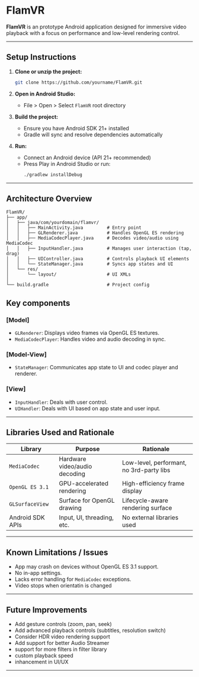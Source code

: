 # FlamVR

**FlamVR** is an prototype Android application designed for immersive video playback with a focus on performance and low-level rendering control.

---

##  Setup Instructions

1. **Clone or unzip the project:**
   ```bash
   git clone https://github.com/yourname/FlamVR.git
   ```

2. **Open in Android Studio:**
   - File > Open > Select `FlamVR` root directory

3. **Build the project:**
   - Ensure you have Android SDK 21+ installed
   - Gradle will sync and resolve dependencies automatically

4. **Run:**
   - Connect an Android device (API 21+ recommended)
   - Press Play in Android Studio or run:
     ```bash
     ./gradlew installDebug
     ```

---

##  Architecture Overview

```
FlamVR/
├── app/
│   ├── java/com/yourdomain/flamvr/
│   │   ├── MainActivity.java         # Entry point
│   │   ├── GLRenderer.java           # Handles OpenGL ES rendering
│   │   ├── MediaCodecPlayer.java     # Decodes video/audio using MediaCodec
│   │   ├── InputHandler.java         # Manages user interaction (tap, drag)
│   │   ├── UIController.java         # Controls playback UI elements
│   │   └── StateManager.java         # Syncs app states and UI
│   └── res/
│       └── layout/                   # UI XMLs
│
└── build.gradle                      # Project config
```

## Key components
### [Model]
- `GLRenderer`: Displays video frames via OpenGL ES textures.
- `MediaCodecPlayer`: Handles video and audio decoding in sync.
### [Model-View]
- `StateManager`: Communicates app state to UI and codec player and renderer.
### [View]
- `InputHandler`: Deals with user control.
- `UIHandler`: Deals with UI based on app state and user input.

---

##  Libraries Used and Rationale

| Library           | Purpose                                | Rationale                                    |
|-------------------|----------------------------------------|----------------------------------------------|
| `MediaCodec`      | Hardware video/audio decoding          | Low-level, performant, no 3rd-party libs     |
| `OpenGL ES 3.1`   | GPU-accelerated rendering              | High-efficiency frame display                |
| `GLSurfaceView`   | Surface for OpenGL drawing             | Lifecycle-aware rendering surface            |
| Android SDK APIs  | Input, UI, threading, etc.             | No external libraries used                   |

---

##  Known Limitations / Issues

-  App may crash on devices without OpenGL ES 3.1 support.
-  No in-app settings.
-  Lacks error handling for `MediaCodec` exceptions.
-  Video stops when orientatin is changed

---

##  Future Improvements

- Add gesture controls (zoom, pan, seek)
- Add advanced playback controls (subtitles, resolution switch)
- Consider HDR video rendering support
- Add support for better Audio Streamer
- support for more filters in filter library
- custom playback speed
- inhancement in UI/UX

---
